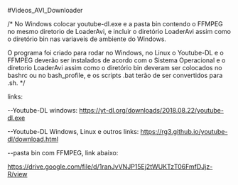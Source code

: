 #Videos_AVI_Downloader

/* No Windows colocar youtube-dl.exe e a pasta bin contendo o FFMPEG no mesmo diretorio de LoaderAvi, e incluir o diretório LoaderAvi assim como o diretório bin nas variaveis de ambiente do Windows.

O programa foi criado para rodar no Windows, no Linux o Youtube-DL e o FFMPEG deverão ser instalados de acordo com o Sistema Operacional e o diretorio LoaderAvi assim como o diretório bin deveram ser colocados no bashrc ou no bash_profile, e os scripts .bat terão de ser convertidos para .sh. */

links:

--Youtube-DL windows: https://yt-dl.org/downloads/2018.08.22/youtube-dl.exe

--Youtube-DL Windows, Linux e outros links: https://rg3.github.io/youtube-dl/download.html

--pasta bin com FFMPEG, link abaixo:

https://drive.google.com/file/d/1ranJvVNJP15Ej2tWUKTzT06FmfDJjz-R/view
